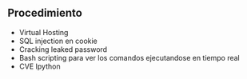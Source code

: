 ## Procedimiento
- Virtual Hosting
- SQL injection en cookie
- Cracking leaked password
- Bash scripting para ver los comandos ejecutandose en tiempo real
- CVE Ipython